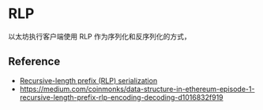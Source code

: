 # RLP

以太坊执行客户端使用 RLP 作为序列化和反序列化的方式，

## Reference

- [Recursive-length prefix (RLP) serialization](https://ethereum.org/en/developers/docs/data-structures-and-encoding/rlp/)
- https://medium.com/coinmonks/data-structure-in-ethereum-episode-1-recursive-length-prefix-rlp-encoding-decoding-d1016832f919

